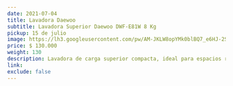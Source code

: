 ```yaml
---
date: 2021-07-04
title: Lavadora Daewoo
subtitle: Lavadora Superior Daewoo DWF-E81W 8 Kg
pickup: 15 de julio
image: https://lh3.googleusercontent.com/pw/AM-JKLW8opYMk0blBQ7_e6HJ-2StESkUuFl2aHaUAT5auwxWQ_JlbJc6VQxgbE1TxpvH_n6KU2lHPHwyr95fDLpTFHVyJ1xVO0VET9I_16MXMWaSFEKj09EvOLLKUrLtcvT0W69aiiv2huwsjRiGX10njne9kw=w349-h495-no?authuser=0
price: $ 130.000
weight: 130
description: Lavadora de carga superior compacta, ideal para espacios reducidos, con programas de lavado eco-eficientes, un año de uso. 53x54x86 cm
link: 
exclude: false
---
```

